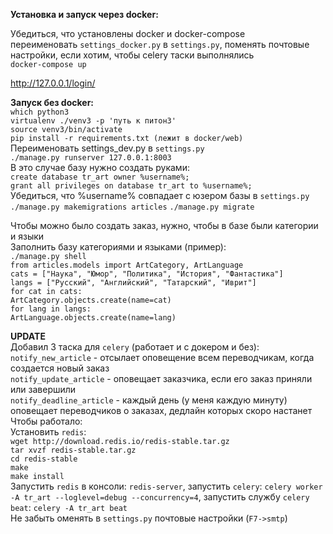 **Установка и запуск через docker:**

Убедиться, что установлены docker и docker-compose\
переименовать `settings_docker.py` в `settings.py`, поменять почтовые настройки, если хотим, чтобы celery таски выполнялись\
`docker-compose up`

http://127.0.0.1/login/

**Запуск без docker:**\
`which python3`\
`virtualenv ./venv3 -p 'путь к питон3'`\
`source venv3/bin/activate`\
`pip install -r requirements.txt (лежит в docker/web)`\
Переименовать settings_dev.py в `settings.py`\
`./manage.py runserver 127.0.0.1:8003`\
В это случае базу нужно создать руками:\
`create database tr_art owner %username%;`\
`grant all privileges on database tr_art to %username%;`\
Убедиться, что %username% совпадает с юзером базы в `settings.py`\
`./manage.py makemigrations articles`
`./manage.py migrate`

Чтобы можно было создать заказ, нужно, чтобы в базе были категории и языки\
Заполнить базу категориями и языками (пример):\
`./manage.py shell`\
`from articles.models import ArtCategory, ArtLanguage`\
`cats = ["Наука", "Юмор", "Политика", "История", "Фантастика"]`\
`langs = ["Русский", "Английский", "Татарский", "Иврит"]`\
`for cat in cats:`\
    `ArtCategory.objects.create(name=cat)`\
`for lang in langs:`\
    `ArtLanguage.objects.create(name=lang)`

**UPDATE**\
Добавил 3 таска для `celery` (работает и с докером и без):
`notify_new_article` - отсылает оповещение всем переводчикам, когда создается новый заказ\
`notify_update_article` - оповещает заказчика, если его заказ приняли или завершили\
`notify_deadline_article` - каждый день (у меня каждую минуту) оповещает переводчиков о заказах, дедлайн которых скоро настанет\
Чтобы работало:\
Установить  `redis`:\
`wget http://download.redis.io/redis-stable.tar.gz`\
`tar xvzf redis-stable.tar.gz`\
`cd redis-stable`\
`make`\
`make install`\
Запустить `redis` в консоли: `redis-server`, запустить `celery`: `celery worker -A tr_art --loglevel=debug --concurrency=4`, запустить службу `celery beat`: `celery -A tr_art beat`\
Не забыть оменять в `settings.py` почтовые настройки (`F7->smtp`)
